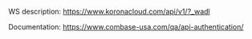
WS description: https://www.koronacloud.com/api/v1/?_wadl

Documentation: https://www.combase-usa.com/qa/api-authentication/ 
